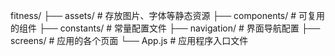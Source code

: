 fitness/
├── assets/               # 存放图片、字体等静态资源
├── components/          # 可复用的组件
├── constants/           # 常量配置文件
├── navigation/         # 界面导航配置
├── screens/            # 应用的各个页面
└── App.js             # 应用程序入口文件
